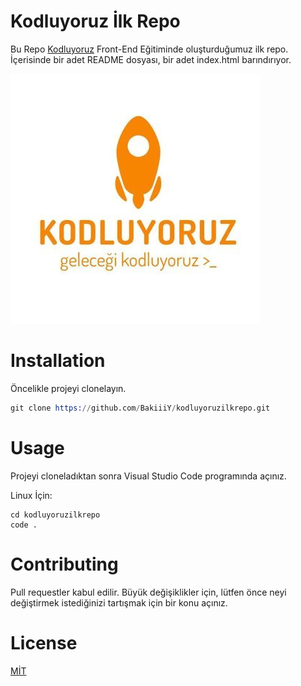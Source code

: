 # Kodluyoruz İlk Repo

Bu Repo [Kodluyoruz](https://kodluyoruz.org/) Front-End Eğitiminde oluşturduğumuz ilk repo. İçerisinde bir adet README dosyası, bir adet index.html barındırıyor.

![Kodluyoruz Logo](https://raw.githubusercontent.com/Kodluyoruz/taskforce/git/git/markdown-nedir-nasil-kullaniriz-/figures/kodluyoruz_logo.jpg)

# Installation

Öncelikle projeyi clonelayın.

```s
git clone https://github.com/BakiiiY/kodluyoruzilkrepo.git
```

# Usage

Projeyi cloneladıktan sonra Visual Studio Code programında açınız.

Linux İçin:

```
cd kodluyoruzilkrepo
code .
```

# Contributing

Pull requestler kabul edilir. Büyük değişiklikler için, lütfen önce neyi değiştirmek istediğinizi tartışmak için bir konu açınız.

# License

[MİT](https://choosealicense.com/licenses/mit/)